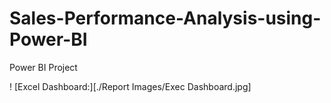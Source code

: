 # Sales-Performance-Analysis-using-Power-BI
Power BI Project


! [Excel Dashboard:][./Report Images/Exec Dashboard.jpg]

